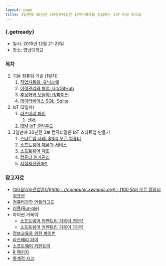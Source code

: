 ```yaml
---
layout: page
title: 3일만에 30년전 3보컴퓨터같은 컴퓨터회사를 설립하는 IoT 비밀 워크샵 
---
```


### {.getready}
- 일시: 2015년 12월 21-23일
- 장소: 영남대학교

### 목차

1. 기본 컴퓨팅 기술 (1일차)
    1. [작업자동화: 유닉스쉘](http://swcarpentry.xwmooc.org/lessons-5-2/novice/shell/index.html)
    1. [이력관리와 협업: Git/GitHub](http://swcarpentry.xwmooc.org/lessons-5-2/novice/git/index.html)
    1. [추상화와 모듈화: R/파이썬](http://swcarpentry.xwmooc.org/lessons-5-2/novice/r/index.html)
    1. [데이터베이스 SQL: Sqlite](http://swcarpentry.xwmooc.org/lessons-5-2/novice/sql/index.html)
1. IoT (2일차)
    1. [라즈베리 파이](http://raspberry-pi.xwmooc.org/)
        1. [센서](http://statkclee.github.io/raspberry-pi/sensor.html)
    1. [IBM IoT 클라우드](https://console.ng.bluemix.net/)
1. 3일만에 30년전 3보 컴퓨터같은 IoT 스타트업 만들기
    1. [스타트업 사례: $100 오픈 컴퓨터](http://computer.xwmooc.org/)
    1. [소프트웨어 제품과 서비스](software-product-service.html)
    1. [소프트웨어 제조](software-manufacuring.html)
    1. [컴퓨터 원가관리](computer-cost-structure.html)
    1. [지적재산권(IP)](computer-cost-structure.html)

### 참고자료

*   [$100 달러 오픈 컴퓨터](http://computer.xwmooc.org) : [$100 달러 오픈 컴퓨터 워크샵](https://public.etherpad-mozilla.org/p/open-computer)
*   [컴퓨터과학 언플러그드](http://unplugged.xwmooc.org)
*   [러플(Rur-ple)](http://rur-ple.xwmooc.org/)
*   파이썬 거북이
    * [소프트웨어 카펜트리 거북이 (영문)](http://swcarpentry.github.io/python-novice-turtles/)
    * [소프트웨어 카펜트리 거북이 (국문)](http://swcarpentry.github.io/python-novice-turtles/index-kr.html)
*   [정보교육을 위한 파이썬](http://python.xwmooc.org/)
*   [라즈베리 파이](http://raspberry-pi.xwmooc.org/)
*   [소프트웨어 카펜트리](http://swcarpentry.xwmooc.org)
*   [R 팩키지](http://r-pkgs.xwmooc.org/)
*   [통계적 사고](http://r-pkgs.xwmooc.org/)


